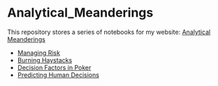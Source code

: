 # Analytical_Meanderings

This repository stores a series of notebooks for my website: [Analytical Meanderings](https://www.analyticalmeanderings.com)

- [Managing Risk](https://github.com/mbc2010/Analytical_Meanderings/blob/master/managing_risk.ipynb)
- [Burning Haystacks](https://github.com/mbc2010/Analytical_Meanderings/blob/master/burning_haystacks.ipynb)
- [Decision Factors in Poker](https://github.com/mbc2010/Analytical_Meanderings/blob/master/decision_factors_in_poker.py)
- [Predicting Human Decisions](https://github.com/mbc2010/Analytical_Meanderings/blob/master/predicting_human_decisions.py)
